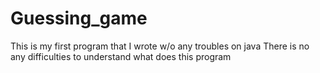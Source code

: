 # Guessing_game
This is my first program that I wrote w/o any troubles on java
There is no any difficulties to understand what does this program
